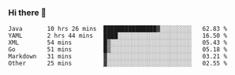 ### Hi there 👋

<!--
**urzz/urzz** is a ✨ _special_ ✨ repository because its `README.md` (this file) appears on your GitHub profile.

Here are some ideas to get you started:

- 🔭 I’m currently working on ...
- 🌱 I’m currently learning ...
- 👯 I’m looking to collaborate on ...
- 🤔 I’m looking for help with ...
- 💬 Ask me about ...
- 📫 How to reach me: ...
- 😄 Pronouns: ...
- ⚡ Fun fact: ...
-->

<!--START_SECTION:waka-->

```text
Java       10 hrs 26 mins  ███████████████▓░░░░░░░░░   62.83 %
YAML       2 hrs 44 mins   ████░░░░░░░░░░░░░░░░░░░░░   16.50 %
XML        54 mins         █▒░░░░░░░░░░░░░░░░░░░░░░░   05.43 %
Go         51 mins         █▒░░░░░░░░░░░░░░░░░░░░░░░   05.18 %
Markdown   31 mins         ▓░░░░░░░░░░░░░░░░░░░░░░░░   03.21 %
Other      25 mins         ▓░░░░░░░░░░░░░░░░░░░░░░░░   02.55 %
```

<!--END_SECTION:waka-->
